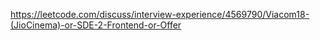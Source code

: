 https://leetcode.com/discuss/interview-experience/4569790/Viacom18-(JioCinema)-or-SDE-2-Frontend-or-Offer